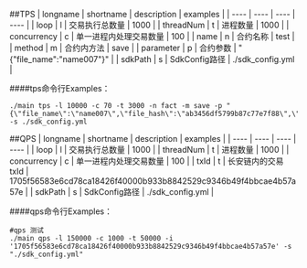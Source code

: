 
##TPS
|  longname   |  shortname   | description  | examples  |
|  ----  | ----  | ----  | ----  |
| loop  | l | 交易执行总数量 | 1000 |
| threadNum  | t | 进程数量 | 1000 |
| concurrency  | c | 单一进程内处理交易数量 | 100 |
| name  | n | 合约名称 | test |
| method  | m | 合约内方法 | save |
| parameter  | p | 合约参数 | "{\"file_name\":\"name007\"}" |
| sdkPath  | s | SdkConfig路径 | ./sdk_config.yml |

####tps命令行Examples：
```shell
./main tps -l 10000 -c 70 -t 3000 -n fact -m save -p "{\"file_name\":\"name007\",\"file_hash\":\"ab3456df5799b87c77e7f88\",\"time\":\"65432ç34\"}" -s ./sdk_config.yml
```


##QPS
|  longname   |  shortname   | description  | examples  |
|  ----  | ----  | ----  | ----  |
| loop  | l | 交易执行总数量 | 1000 |
| threadNum  | t | 进程数量 | 1000 |
| concurrency  | c | 单一进程内处理交易数量 | 100 |
| txId  | t | 长安链内的交易txId | 1705f56583e6cd78ca18426f40000b933b8842529c9346b49f4bbcae4b57a57e |
| sdkPath  | s | SdkConfig路径 | ./sdk_config.yml |

####qps命令行Examples：
```shell
#qps 测试
./main qps -l 150000 -c 1000 -t 50000 -i '1705f56583e6cd78ca18426f40000b933b8842529c9346b49f4bbcae4b57a57e' -s "./sdk_config.yml"
```
